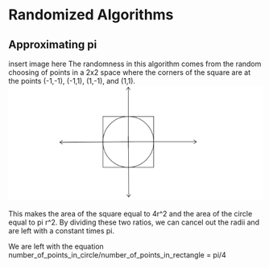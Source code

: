 # Randomized Algorithms

## Approximating pi
insert image here
The randomness in this algorithm comes from the random choosing of points in a 2x2 space where the corners of the square are at the points (-1,-1), (-1,1), (1,-1), and (1,1).  
![alt text](images/diagram-1.png)

This makes the area of the square equal to 4r^2 and the area of the circle equal to pi r^2.  By dividing these two ratios, we can cancel out the radii and are left with a constant times pi.  

We are left with the equation number_of_points_in_circle/number_of_points_in_rectangle = pi/4
